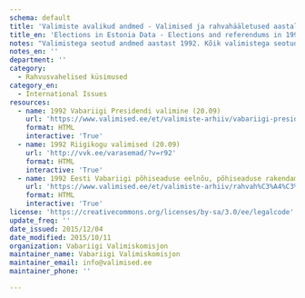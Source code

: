 ```yaml
---
schema: default
title: 'Valimiste avalikud andmed - Valimised ja rahvahääletused aastal 1992'
title_en: 'Elections in Estonia Data - Elections and referendums in 1992'
notes: "Valimistega seotud andmed aastast 1992. Kõik valimistega seotud andmed aastast 1992 kuni viimaste valimisteni on kõigile tasuta kättesaadavad <a href=\"https://www.valimised.ee/et/toimunud-valimiste-arhiiv\">siit</a>."
notes_en: ''
department: ''
category:
  - Rahvusvahelised küsimused
category_en:
  - International Issues
resources:
  - name: 1992 Vabariigi Presidendi valimine (20.09)
    url: 'https://www.valimised.ee/et/valimiste-arhiiv/vabariigi-presidendi-valimine-1992-aastal'
    format: HTML
    interactive: 'True'
  - name: 1992 Riigikogu valimised (20.09)
    url: 'http://vvk.ee/varasemad/?v=r92'
    format: HTML
    interactive: 'True'
  - name: 1992 Eesti Vabariigi põhiseaduse eelnõu, põhiseaduse rakendamise seaduse eelnõu ja nendega kaasneva lisaküsimuse rahvahääletus (28.06)
    url: 'https://www.valimised.ee/et/valimiste-arhiiv/rahvah%C3%A4%C3%A4letus-eesti-vabariigi-p%C3%B5hiseaduse-eeln%C3%B5u-p%C3%B5hiseaduse-rakendamise-seaduse'
    format: HTML
    interactive: 'True'
license: 'https://creativecommons.org/licenses/by-sa/3.0/ee/legalcode'
update_freq: ''
date_issued: 2015/12/04
date_modified: 2015/10/11
organization: Vabariigi Valimiskomisjon
maintainer_name: Vabariigi Valimiskomisjon
maintainer_email: info@valimised.ee
maintainer_phone: ''

---
```

